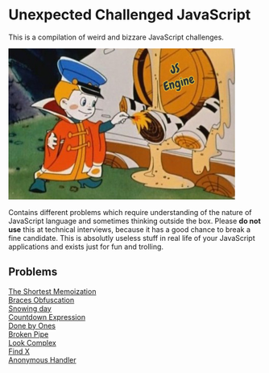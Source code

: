 # Unexpected Challenged JavaScript
This is a compilation of weird and bizzare JavaScript challenges.

![Main image](resources/main.jpg)

Contains different problems which require understanding of the nature of JavaScript language and sometimes thinking outside the box. Please **do not use** this at technical interviews, because it has a good chance to break a fine candidate. This is absolutly useless stuff in real life of your JavaScript applications and exists just for fun and trolling.

## Problems
[The Shortest Memoization](problems/1.md/#the-shortest-memoization)  
[Braces Obfuscation](problems/2.md/#braces-obfuscation)  
[Snowing day](problems/3.md/#snowing-day)  
[Countdown Expression](problems/4.md/#countdown-expression)  
[Done by Ones](problems/5.md/#done-by-ones)  
[Broken Pipe](problems/6.md#broken-pipe)  
[Look Complex](problems/7.md#look-complex)  
[Find X](problems/8.md#find-x)  
[Anonymous Handler](problems/9.md#anonymous-handler)  
